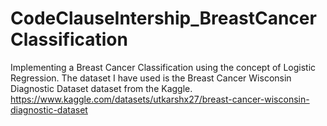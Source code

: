# CodeClauseIntership_BreastCancerClassification 
Implementing a Breast Cancer Classification using the concept of Logistic Regression.
The dataset I have used is the Breast Cancer Wisconsin Diagnostic Dataset dataset from the Kaggle. 
https://www.kaggle.com/datasets/utkarshx27/breast-cancer-wisconsin-diagnostic-dataset
